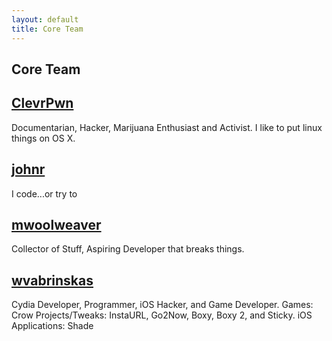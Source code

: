 ```yaml
---
layout: default
title: Core Team
---
```


## Core Team

## [ClevrPwn](https://twitter.com/ClevrPwn)
Documentarian, Hacker, Marijuana Enthusiast and Activist. I like to put linux things on OS X.

## [johnr](https://twitter.com/johnrickman_t)
I code...or try to

## [mwoolweaver](https://twitter.com/mwoolweaver)
Collector of Stuff, Aspiring Developer that breaks things.

## [wvabrinskas](https://twitter.com/william_vab)
Cydia Developer, Programmer, iOS Hacker, and Game Developer. Games: Crow Projects/Tweaks: InstaURL, Go2Now, Boxy, Boxy 2, and Sticky. iOS Applications: Shade
